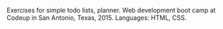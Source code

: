Exercises for simple todo lists, planner.
Web development boot camp at Codeup in San Antonio, Texas, 2015. 
Languages: HTML, CSS.
